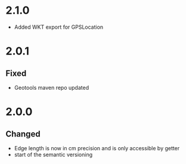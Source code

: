 # 2.1.0
- Added WKT export for GPSLocation

# 2.0.1

## Fixed
- Geotools maven repo updated

# 2.0.0

## Changed
- Edge length is now in cm precision and is only accessible by getter
- start of the semantic versioning
